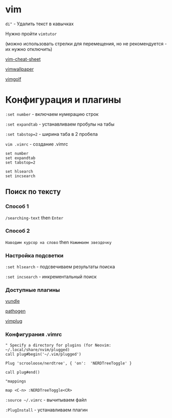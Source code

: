 # vim

`di"` - Удалить текст в кавычках

Нужно пройти `vimtutor`

(можно использовать стрелки для перемещения, но не рекомендуется - их нужно отключить)

[vim-cheat-sheet](http://www.viemu.com/vi-vim-cheat-sheet.gif)

[vimwallpaper](https://i.imgur.com/CjREO9t.png)

[vimgolf](http://vimgolf.com/)

# Конфигурация и плагины

`:set number` - включаем нумерацию строк

`:set expandtab` - устанавливаем пробулы на табы

`:set tabstop=2` - ширина таба в 2 пробела

`vim .vimrc` - создание  .vimrc

```vim
set number
set expandtab
set tabstop=2

set hlsearch
set incsearch
```

## Поиск по тексту

### Способ 1

`/searching-text` then `Enter`

### Способ 2

`Наводим курсор на слово` then `Нажимаем звездочку`

### Настройка подсветки

`:set hlsearch` - подсвечиваем результаты поиска

`:set incsearch` - инкрементальный поиск

### Доступные плагины

[vundle](https://github.com/VundleVim/Vundle.vim)

[pathogen](https://github.com/tpope/vim-pathogen)

[vimplug](https://github.com/junegunn/vim-plug)

### Конфигурания .vimrc

```vim
" Specify a directory for plugins (for Neovim: ~/.local/share/nvim/plugged)
call plug#begin('~/.vim/plugged')

Plug 'scrooloose/nerdtree', { 'on':  'NERDTreeToggle' }

call plug#end()

"mappings 

map <C-n> :NERDTreeToggle<CR>
```

`:source ~/.vimrc` - вычитываем файл 

`:PlugInstall` - устанавливаем плагин













